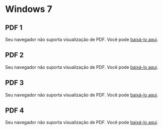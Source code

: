 # Windows 7
## PDF 1
<object data="\arquivos\windows7\Módulo-1.pdf" type="application/pdf" width="100%" height="600px">
    <p>Seu navegador não suporta visualização de PDF. Você pode <a href="\arquivos\windows7\Módulo-1.pdf">baixá-lo aqui</a>.</p>
</object>

## PDF 2

<object data="\arquivos\windows7\nocoes_basicas_de_informatica.pdf" type="application/pdf" width="100%" height="600px">
    <p>Seu navegador não suporta visualização de PDF. Você pode <a href="\arquivos\windows7\nocoes_basicas_de_informatica.pdf">baixá-lo aqui</a>.</p>
</object>

## PDF 3

<object data="\arquivos\windows7\Windows-7.pdf" type="application/pdf" width="100%" height="600px">
    <p>Seu navegador não suporta visualização de PDF. Você pode <a href="\arquivos\windows7\Windows-7.pdf">baixá-lo aqui</a>.</p>
</object>

## PDF 4

<object data="\arquivos\windows7\windows7v1.pdf" type="application/pdf" width="100%" height="600px">
    <p>Seu navegador não suporta visualização de PDF. Você pode <a href="\arquivos\windows7\windows7v1.pdf">baixá-lo aqui</a>.</p>
</object>